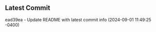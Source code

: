 
## Latest Commit
ead39ea - Update README with latest commit info (2024-09-01 11:49:25 -0400) <Yunxi-Zhou>
